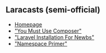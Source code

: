Laracasts (semi-official)
-------------------------
- [Homepage][]
- ["You Must Use Composer"][composer]
- ["Laravel Installation For Newbs"][newbs]
- ["Namespace Primer"][namespace]

[Homepage]: https://laracasts.com/
[composer]: https://laracasts.com/lessons/you-must-use-composer
[newbs]: https://laracasts.com/lessons/laravel-installation-for-newbs
[namespace]: https://laracasts.com/lessons/namespacing-primer
